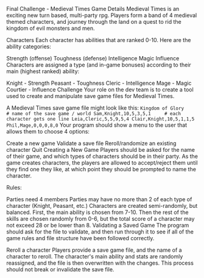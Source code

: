 Final Challenge - Medieval Times
Game Details
Medieval Times is an exciting new turn based, multi-party rpg. Players form a band of 4 medieval themed characters, and journey through the land on a quest to rid the kingdom of evil monsters and men.

Characters
Each character has abilities that are ranked 0-10. Here are the ability categories:

Strength (offense)
Toughness (defense)
Intelligence
Magic
Influence
Characters are assigned a type (and in-game bonuses) according to their main (highest ranked) ability:

Knight - Strength
Peasant - Toughness
Cleric - Intelligence
Mage - Magic
Courtier - Influence
Challenge
Your role on the dev team is to create a tool used to create and manipulate save game files for Medieval Times.

A Medieval Times save game file might look like this:
`
Kingdom of Glory          # name of the save game / world
Sam,Knight,10,5,3,5,1     # each character gets one line
Leia,Cleric,5,5,9,5,4
Clair,Knight,10,5,1,1,5
Phil,Mage,0,0,0,8,0
`
Your program should show a menu to the user that allows them to choose 4 options:

Create a new game
Validate a save file
Reroll/randomize an existing character
Quit
Creating a New Game
Players should be asked for the name of their game, and which types of characters should be in their party. As the game creates characters, the players are allowed to accept/reject them until they find one they like, at which point they should be prompted to name the character.

Rules:

Parties need 4 members
Parties may have no more than 2 of each type of character (Knight, Peasant, etc.)
Characters are created semi-randomly, but balanced. First, the main ability is chosen from 7-10. Then the rest of the skills are chosen randomly from 0-6, but the total score of a character may not exceed 28 or be lower than 8.
Validating a Saved Game
The program should ask for the file to validate, and then run through it to see if all of the game rules and file structure have been followed correctly.

Reroll a character
Players provide a save game file, and the name of a character to reroll. The character's main ability and stats are randomly reassigned, and the file is then overwritten with the changes. This process should not break or invalidate the save file.